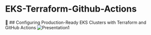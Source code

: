 # EKS-Terraform-Github-Actions
🚀 ## Configuring Production-Ready EKS Clusters with Terraform and GitHub Actions
![Presentation1](https://github.com/user-attachments/assets/1ebeed87-d31a-440a-9827-d67c7898bfaa)
